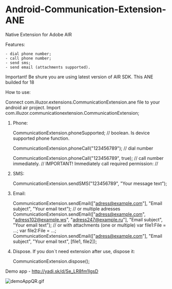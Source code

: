 Android-Communication-Extension-ANE
===================================
Native Extension for Adobe AIR

Features:

	- dial phone number;
	- call phone number;
	- send sms;
	- send email (attachments supported).
	
Important! Be shure you are using latest version of AIR SDK. This ANE builded for 18
	
How to use:

Connect com.illuzor.extensions.CommunicationExtension.ane file to your android air project.
Import com.illuzor.communicationextension.CommunicationExtension;

1) Phone:

	CommunicationExtension.phoneSupported; // boolean. Is device supported phone function.
	
	CommunicationExtension.phoneCall("123456789"); // dial number
	
	CommunicationExtension.phoneCall("123456789", true); // call number immediately.
	// IMPORTANT! Immediately call required permission:
	// <uses-permission android:name="android.permission.CALL_PHONE" />
	
	
2) SMS:

	CommunicationExtension.sendSMS("123456789", "Your message text");
	
3) Email:

	CommunicationExtension.sendEmail(["adress@example.com"], "Email subject", "Your email text");
	// or multiple adresses
	CommunicationExtension.sendEmail(["adress@example.com", "adress102@example.ws", "adress247@example.ru"], "Email subject", "Your email text");
	// or with attachments (one or multiple)
	var file1:File = ...;
	var file2:File = ...;
	CommunicationExtension.sendEmail(["adress@example.com"], "Email subject", "Your email text", [file1, file2]);
	
4) Dispose. If you don`t need extension after use, dispose it:

	CommunicationExtension.dispose();
	
Demo app - http://yadi.sk/d/Se_LR8fm1lgsD

![demoAppQR.gif](http://download.illuzor.com/images/github/ane/demoAppQR.gif)